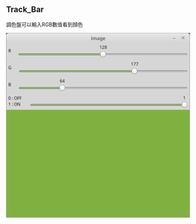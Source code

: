 ## Track_Bar

調色盤可以輸入RGB數值看到顏色

![Track_Bar](https://github.com/hunandy14/OpenCV/blob/master/ExampleMD/Track_Bar/Track_Bar.png)
